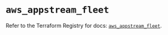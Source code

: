 # `aws_appstream_fleet`

Refer to the Terraform Registry for docs: [`aws_appstream_fleet`](https://registry.terraform.io/providers/hashicorp/aws/6.8.0/docs/resources/appstream_fleet).
